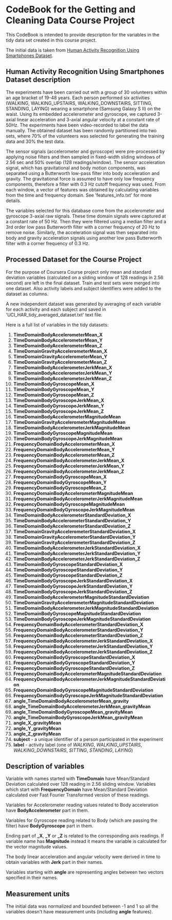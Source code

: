 # CodeBook for the Getting and Cleaning Data Course Project

This CodeBook is intended to provide description for the variables in the tidy data set created in this course project.

The initial data is taken from [Human Activity Recognition Using Smartphones Dataset](http://archive.ics.uci.edu/ml/datasets/Human+Activity+Recognition+Using+Smartphones).

## Human Activity Recognition Using Smartphones Dataset description

The experiments have been carried out with a group of 30 volunteers within an age bracket of 19-48 years. Each person performed six activities (WALKING, WALKING_UPSTAIRS, WALKING_DOWNSTAIRS, SITTING, STANDING, LAYING) wearing a smartphone (Samsung Galaxy S II) on the waist. Using its embedded accelerometer and gyroscope, we captured 3-axial linear acceleration and 3-axial angular velocity at a constant rate of 50Hz. The experiments have been video-recorded to label the data manually. The obtained dataset has been randomly partitioned into two sets, where 70% of the volunteers was selected for generating the training data and 30% the test data. 

The sensor signals (accelerometer and gyroscope) were pre-processed by applying noise filters and then sampled in fixed-width sliding windows of 2.56 sec and 50% overlap (128 readings/window). The sensor acceleration signal, which has gravitational and body motion components, was separated using a Butterworth low-pass filter into body acceleration and gravity. The gravitational force is assumed to have only low frequency components, therefore a filter with 0.3 Hz cutoff frequency was used. From each window, a vector of features was obtained by calculating variables from the time and frequency domain. See 'features_info.txt' for more details. 

The variables selected for this database come from the accelerometer and gyroscope 3-axial raw signals. These time domain signals were captured at a constant rate of 50 Hz. Then they were filtered using a median filter and a 3rd order low pass Butterworth filter with a corner frequency of 20 Hz to remove noise. Similarly, the acceleration signal was then separated into body and gravity acceleration signals using another low pass Butterworth filter with a corner frequency of 0.3 Hz.

## Processed Dataset for the Course Project

For the purpose of Coursera Course project only mean and standard deviation variables (calculated on a sliding window of 128 readings in 2.56 second) are left in the final dataset. Train and test sets were merged into one dataset. Also activity labels and subject identifiers were added to the dataset as columns.

A new independent dataset was generated by averaging of each variable for each activity and each subject and saved in 'UCI_HAR_tidy_averaged_dataset.txt' text file.

Here is a full list of variables in the tidy datasets:

1. **TimeDomainBodyAccelerometerMean_X**                             
2. **TimeDomainBodyAccelerometerMean_Y**                             
3. **TimeDomainBodyAccelerometerMean_Z**                             
4. **TimeDomainGravityAccelerometerMean_X**                          
5. **TimeDomainGravityAccelerometerMean_Y**                          
6. **TimeDomainGravityAccelerometerMean_Z**                          
7. **TimeDomainBodyAccelerometerJerkMean_X**                         
8. **TimeDomainBodyAccelerometerJerkMean_Y**                         
9. **TimeDomainBodyAccelerometerJerkMean_Z**                         
10. **TimeDomainBodyGyroscopeMean_X**                                 
11. **TimeDomainBodyGyroscopeMean_Y**                                 
12. **TimeDomainBodyGyroscopeMean_Z**                                 
13. **TimeDomainBodyGyroscopeJerkMean_X**                             
14. **TimeDomainBodyGyroscopeJerkMean_Y**                             
15. **TimeDomainBodyGyroscopeJerkMean_Z**                             
16. **TimeDomainBodyAccelerometerMagnitudeMean**                      
17. **TimeDomainGravityAccelerometerMagnitudeMean**                   
18. **TimeDomainBodyAccelerometerJerkMagnitudeMean**                  
19. **TimeDomainBodyGyroscopeMagnitudeMean**                          
20. **TimeDomainBodyGyroscopeJerkMagnitudeMean**                      
21. **FrequencyDomainBodyAccelerometerMean_X**                        
22. **FrequencyDomainBodyAccelerometerMean_Y**                        
23. **FrequencyDomainBodyAccelerometerMean_Z**                        
24. **FrequencyDomainBodyAccelerometerJerkMean_X**                    
25. **FrequencyDomainBodyAccelerometerJerkMean_Y**                    
26. **FrequencyDomainBodyAccelerometerJerkMean_Z**                    
27. **FrequencyDomainBodyGyroscopeMean_X**                            
28. **FrequencyDomainBodyGyroscopeMean_Y**                            
29. **FrequencyDomainBodyGyroscopeMean_Z**                            
30. **FrequencyDomainBodyAccelerometerMagnitudeMean**                 
31. **FrequencyDomainBodyAccelerometerJerkMagnitudeMean**             
32. **FrequencyDomainBodyGyroscopeMagnitudeMean**                     
33. **FrequencyDomainBodyGyroscopeJerkMagnitudeMean**                 
34. **TimeDomainBodyAccelerometerStandardDeviation_X**                
35. **TimeDomainBodyAccelerometerStandardDeviation_Y**                
36. **TimeDomainBodyAccelerometerStandardDeviation_Z**                
37. **TimeDomainGravityAccelerometerStandardDeviation_X**             
38. **TimeDomainGravityAccelerometerStandardDeviation_Y**             
39. **TimeDomainGravityAccelerometerStandardDeviation_Z**             
40. **TimeDomainBodyAccelerometerJerkStandardDeviation_X**            
41. **TimeDomainBodyAccelerometerJerkStandardDeviation_Y**            
42. **TimeDomainBodyAccelerometerJerkStandardDeviation_Z**            
43. **TimeDomainBodyGyroscopeStandardDeviation_X**                    
44. **TimeDomainBodyGyroscopeStandardDeviation_Y**                    
45. **TimeDomainBodyGyroscopeStandardDeviation_Z**                    
46. **TimeDomainBodyGyroscopeJerkStandardDeviation_X**                
47. **TimeDomainBodyGyroscopeJerkStandardDeviation_Y**                
48. **TimeDomainBodyGyroscopeJerkStandardDeviation_Z**                
49. **TimeDomainBodyAccelerometerMagnitudeStandardDeviation**         
50. **TimeDomainGravityAccelerometerMagnitudeStandardDeviation**      
51. **TimeDomainBodyAccelerometerJerkMagnitudeStandardDeviation**     
52. **TimeDomainBodyGyroscopeMagnitudeStandardDeviation**             
53. **TimeDomainBodyGyroscopeJerkMagnitudeStandardDeviation**         
54. **FrequencyDomainBodyAccelerometerStandardDeviation_X**           
55. **FrequencyDomainBodyAccelerometerStandardDeviation_Y**           
56. **FrequencyDomainBodyAccelerometerStandardDeviation_Z**           
57. **FrequencyDomainBodyAccelerometerJerkStandardDeviation_X**       
58. **FrequencyDomainBodyAccelerometerJerkStandardDeviation_Y**       
59. **FrequencyDomainBodyAccelerometerJerkStandardDeviation_Z**       
60. **FrequencyDomainBodyGyroscopeStandardDeviation_X**               
61. **FrequencyDomainBodyGyroscopeStandardDeviation_Y**               
62. **FrequencyDomainBodyGyroscopeStandardDeviation_Z**               
63. **FrequencyDomainBodyAccelerometerMagnitudeStandardDeviation**    
64. **FrequencyDomainBodyAccelerometerJerkMagnitudeStandardDeviation**
65. **FrequencyDomainBodyGyroscopeMagnitudeStandardDeviation**        
66. **FrequencyDomainBodyGyroscopeJerkMagnitudeStandardDeviation**    
67. **angle_TimeDomainBodyAccelerometerMean_gravity**                 
68. **angle_TimeDomainBodyAccelerometerJerkMean_gravityMean**         
69. **angle_TimeDomainBodyGyroscopeMean_gravityMean**                 
70. **angle_TimeDomainBodyGyroscopeJerkMean_gravityMean**             
71. **angle_X_gravityMean**                                           
72. **angle_Y_gravityMean**                                           
73. **angle_Z_gravityMean**                                           
74. **subject** - a unique identifier of a person participated in the experiment
75. **label** - activity label (one of *WALKING*, *WALKING_UPSTAIRS*, *WALKING_DOWNSTAIRS*, *SITTING*, *STANDING*, *LAYING*)

## Description of variables

Variable with names started with **TimeDomain** have Mean/Standard Deviation calculated over 128 reading in 2.56 sliding window. Variables which start with **FrequencyDomain** have Mean/Standard Deviation calculated over Fast Fourier Transformed version of these readings.

Variables for Accelerometer reading values related to Body acceleration have **BodyAccelerometer** part in them.

Variables for Gyroscope reading related to Body (which are passing the filter) have **BodyGyroscope** part in them.

Ending part of **_X**, **_Y** or **_Z** is related to the corresponding axis readings. If variable name has **Magnitude** instead it means the variable is calculated for the vector magnitude values.

The body linear acceleration and angular velocity were derived in time to obtain variables with **Jerk** part in their names.

Variables starting with **angle** are representing angles between two vectors specified in their names.

## Measurement units 

The initial data was normalized and bounded between -1 and 1 so all the variables doesn't have measurement units (including **angle** features).
